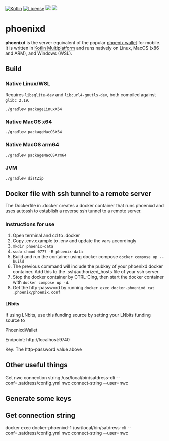 [![Kotlin](https://img.shields.io/badge/Kotlin-1.9.23-blue.svg?style=flat&logo=kotlin)](http://kotlinlang.org)
[![License](https://img.shields.io/badge/license-Apache%202.0-blue.svg)](LICENSE)
[![](https://img.shields.io/badge/www-Homepage-green.svg)](https://phoenix.acinq.co/server)
[![](https://img.shields.io/badge/www-API_doc-red.svg)](https://phoenix.acinq.co/server/api)

# phoenixd

**phoenixd** is the server equivalent of the popular [phoenix wallet](https://github.com/ACINQ/phoenix) for mobile.
It is written in [Kotlin Multiplatform](https://kotlinlang.org/docs/multiplatform.html) and runs natively on Linux, MacOS (x86 and ARM), and Windows (WSL).

## Build

### Native Linux/WSL

Requires `libsqlite-dev` and `libcurl4-gnutls-dev`, both compiled against `glibc 2.19`.

```shell
./gradlew packageLinuxX64
```

### Native MacOS x64
```shell
./gradlew packageMacOSX64
```

### Native MacOS arm64
```shell
./gradlew packageMacOSArm64
```

### JVM
```shell
./gradlew distZip
```

## Docker file with ssh tunnel to a remote server

The Dockerfile in .docker creates a docker container that runs phoenixd and uses autossh to establish a reverse ssh tunnel to a remote server.

### Instructions for use

1. Open terminal and cd to .docker
1. Copy .env.example to .env and update the vars accordingly
1. `mkdir phoenix-data`
1. `sudo chmod 0777 -R phoenix-data`
1. Build and run the container using docker compose `docker compose up --build`
1. The previous command will include the pubkey of your phoenixd docker container. Add this to the .ssh/authorized_hosts file of your ssh server.
1. Stop the docker container by CTRL-Cing, then start the docker container with `docker compose up -d`.
1. Get the http-password by running `docker exec docker-phoenixd cat .phoenix/phoenix.conf`

#### LNbits
If using LNbits, use this funding source by setting your LNbits funding source to

PhoenixdWallet

Endpoint: http://localhost:9740

Key: The http-password value above

## Other useful things

Get nwc connection string
/usr/local/bin/satdress-cli --conf=.satdress/config.yml nwc connect-string --user=nwc


## Generate some keys


## Get connection string
docker exec docker-phoenixd-1 /usr/local/bin/satdress-cli --conf=.satdress/config.yml nwc connect-string --user=nwc